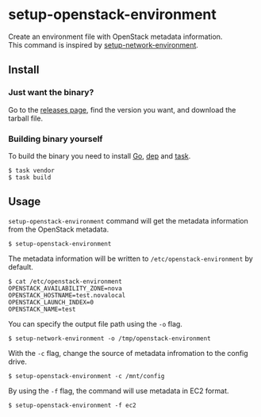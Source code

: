 # setup-openstack-environment

Create an environment file with OpenStack metadata information.  
This command is inspired by [setup-network-environment](https://github.com/kelseyhightower/setup-network-environment).

## Install

### Just want the binary?

Go to the [releases page](https://github.com/summerwind/setup-openstack-environment/releases), find the version you want, and download the tarball file.

### Building binary yourself

To build the binary you need to install [Go](https://golang.org/), [dep](https://github.com/golang/dep) and [task](https://github.com/go-task/task).

```
$ task vendor
$ task build
```

## Usage

`setup-openstack-environment` command will get the metadata information from the OpenStack metadata.

```
$ setup-openstack-environment
```

The metadata information will be written to `/etc/openstack-environment` by default.

```
$ cat /etc/openstack-environment
OPENSTACK_AVAILABILITY_ZONE=nova
OPENSTACK_HOSTNAME=test.novalocal
OPENSTACK_LAUNCH_INDEX=0
OPENSTACK_NAME=test
```

You can specify the output file path using the `-o` flag.

```
$ setup-network-environment -o /tmp/openstack-environment
```

With the `-c` flag, change the source of metadata infromation to the config drive.

```
$ setup-openstack-environment -c /mnt/config
```

By using the `-f` flag, the command will use metadata in EC2 format.

```
$ setup-openstack-environment -f ec2
```

